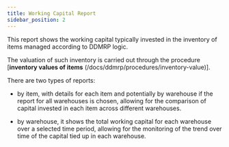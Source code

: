 ```yaml
---
title: Working Capital Report 
sidebar_position: 2
---
```

This report shows the working capital typically invested in the inventory of items managed according to DDMRP logic.

The valuation of such inventory is carried out through the procedure [**inventory values of items** (/docs/ddmrp/procedures/inventory-value)].

There are two types of reports:

- by item, with details for each item and potentially by warehouse if the report for all warehouses is chosen, allowing for the comparison of capital invested in each item across different warehouses.

- by warehouse, it shows the total working capital for each warehouse over a selected time period, allowing for the monitoring of the trend over time of the capital tied up in each warehouse.